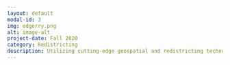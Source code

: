 ```yaml
---
layout: default
modal-id: 3
img: edgerry.png
alt: image-alt
project-date: Fall 2020
category: Redistricting
description: Utilizing cutting-edge geospatial and redistricting technologies, I investigate the impacts of redistricting at the school district and attendance zone level. First, by analyzing the existing boundaries and then by generating alternative districting plans. I explore if current boundaries are giving a specific racial group an educational advantage over another. This educational gerrymandering has normative implications as well as empirical realities for student achievement disparities within a state. I focus on educational boundaries within Minnesota, specifically, 79 school districts and 331 attendance zones. Comparing these geographic realities to alternative computer-generated boundaries, I find that, due to histories of red-lining and segregative politics, the existing attendance zones are less racially representative of the underlying population than those computer-generated. A statewide analysis of these educational boundaries allows for data-rich analyses of racial disparities within Minnesota’s education system. 
---
```

